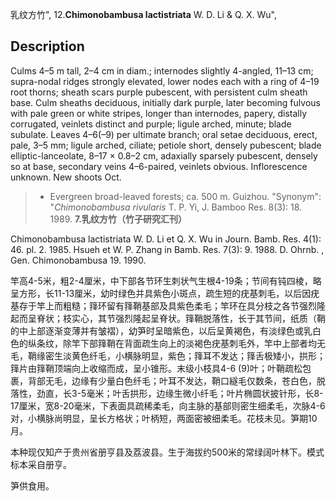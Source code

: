 乳纹方竹",
12.**Chimonobambusa lactistriata** W. D. Li & Q. X. Wu",

## Description
Culms 4–5 m tall, 2–4 cm in diam.; internodes slightly 4-angled, 11–13 cm; supra-nodal ridges strongly elevated, lower nodes each with a ring of 4–19 root thorns; sheath scars purple pubescent, with persistent culm sheath base. Culm sheaths deciduous, initially dark purple, later becoming fulvous with pale green or white stripes, longer than internodes, papery, distally corrugated, veinlets distinct and purple; ligule arched, minute; blade subulate. Leaves 4–6(–9) per ultimate branch; oral setae deciduous, erect, pale, 3–5 mm; ligule arched, ciliate; petiole short, densely pubescent; blade elliptic-lanceolate, 8–17 × 0.8–2 cm, adaxially sparsely pubescent, densely so at base, secondary veins 4–6-paired, veinlets obvious. Inflorescence unknown. New shoots Oct.

> * Evergreen broad-leaved forests; ca. 500 m. Guizhou.
  "Synonym": "*Chimonobambusa rivularis* T. P. Yi, J. Bamboo Res. 8(3): 18. 1989.
**7.乳纹方竹（竹子研究汇刊）**

Chimonobambusa lactistriata W. D. Li et Q. X. Wu in Journ. Bamb. Res. 4(1): 46. pl. 2. 1985. Hsueh et W. P. Zhang in Bamb. Res. 7(3): 9. 1988. D. Ohrnb. , Gen. Chimonobambusa 19. 1990.

竿高4-5米，粗2-4厘米，中下部各节环生刺状气生根4-19条；节间有钝四棱，略呈方形，长11-13厘米，幼时绿色并具紫色小斑点，疏生短的疣基刺毛，以后因疣基存于竿上而粗糙；箨环留有箨鞘基部及具紫色柔毛；竿环在具分枝之各节强烈隆起而呈脊状；枝实心，其节强烈隆起呈脊状。箨鞘脱落性，长于其节间，纸质（鞘的中上部逐渐变薄并有皱褶），幼笋时呈暗紫色，以后呈黄褐色，有淡绿色或乳白色的纵条纹，除竿下部箨鞘在背面疏生向上的淡褐色疣基刺毛外，竿中上部者均无毛，鞘缘密生淡黄色纤毛，小横脉明显，紫色；箨耳不发达；箨舌极矮小，拱形；箨片由箨鞘顶端向上收缩而成，呈小锥形。末级小枝具4-6 (9)叶；叶鞘疏松包裹，背部无毛，边缘有少量白色纤毛；叶耳不发达，鞘口繸毛仅数条，苍白色，脱落性，劲直，长3-5毫米；叶舌拱形，边缘生微小纤毛；叶片椭圆状披针形，长8-17厘米，宽8-20毫米，下表面具疏稀柔毛，向主脉的基部则密生细柔毛，次脉4-6对，小横脉尚明显，呈长方格状；叶柄短，两面密被细柔毛。花枝未见。笋期10月。

本种现仅知产于贵州省册亨县及荔波县。生于海拔约500米的常绿阔叶林下。模式标本采自册亨。

笋供食用。
